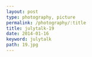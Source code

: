 ```yaml
---
layout: post
type: photography, picture
permalink: /photography/:title
title: julytalk-19
date: 2014-01-16
keyword: julytalk
path: 19.jpg
---
```



